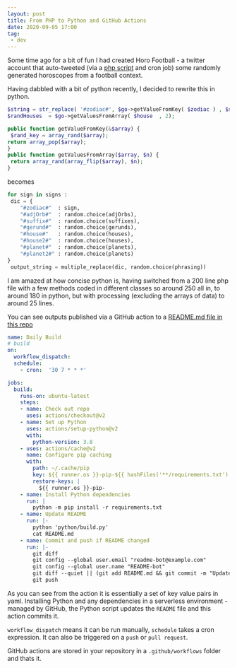 ```yaml
---
layout: post
title: From PHP to Python and GitHub Actions
date: 2020-09-05 17:00
tag:
 - dev
---
```


Some time ago for a bit of fun I had created Horo Football - a twitter account that auto-tweeted (via a [php script](https://github.com/MatBenfield/horofootball.thechels.uk/tree/b31dd1a6a85bfc32a132487942be47f44adec13c) and cron job) some randomly generated horoscopes from a football context.

Having dabbled with a bit of python recently, I decided to rewrite this in python.

```PHP
$string = str_replace( '#zodiac#', $go->getValueFromKey( $zodiac ) , $string );
$randHouses  = $go->getValuesFromArray( $house  , 2);

public function getValueFromKey(&$array) {
 $rand_key = array_rand($array);
return array_pop($array);
}
public function getValuesFromArray($array, $n) {
 return array_rand(array_flip($array), $n);
}
```

becomes

```Python
for sign in signs :
 dic = {
    "#zodiac#"  : sign,
    "#adjOrb#"  : random.choice(adjOrbs),
    "#suffix#"  : random.choice(suffixes),
    "#gerund#"  : random.choice(gerunds),
    "#house#"   : random.choice(houses),
    "#house2#"  : random.choice(houses),
    "#planet#"  : random.choice(planets),
    "#planet2#" : random.choice(planets)
}
 output_string = multiple_replace(dic, random.choice(phrasing))
```

I am amazed at how concise python is, having switched from a 200 line php file with a few methods coded in different classes so around 250 all in, to around 180 in python, but with processing (excluding the arrays of data) to around 25 lines.

You can see outputs published via a GitHub action to a [README.md file in this repo](https://thechelsorg.github.io/horofootball/)

```yaml
name: Daily Build
# build
on:
  workflow_dispatch:
  schedule:
    - cron:  '30 7 * * *'

jobs:
  build:
    runs-on: ubuntu-latest
    steps:
    - name: Check out repo
      uses: actions/checkout@v2
    - name: Set up Python
      uses: actions/setup-python@v2
      with:
        python-version: 3.8
    - uses: actions/cache@v2
      name: Configure pip caching
      with:
        path: ~/.cache/pip
        key: ${{ runner.os }}-pip-${{ hashFiles('**/requirements.txt') }}
        restore-keys: |
          ${{ runner.os }}-pip-
    - name: Install Python dependencies
      run: |
        python -m pip install -r requirements.txt
    - name: Update README
      run: |-
        python 'python/build.py'
        cat README.md
    - name: Commit and push if README changed
      run: |-
        git diff
        git config --global user.email "readme-bot@example.com"
        git config --global user.name "README-bot"
        git diff --quiet || (git add README.md && git commit -m "Updated README")
        git push
```

As you can see from the action it is essentially a set of key value pairs in yaml. Installing Python and any dependencies in a serverless environment - managed by GitHub, the Python script updates the `README` file and this action commits it.

`workflow_dispatch` means it can be run manually, `schedule` takes a cron expression. It can also be triggered on a `push` or `pull request`.

GitHub actions are stored in your repository in a `.github/workflows` folder and thats it.
